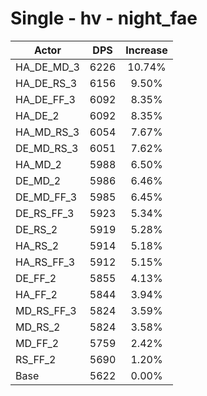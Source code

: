# Single - hv - night_fae
| Actor | DPS | Increase |
|---|:---:|:---:|
|HA_DE_MD_3|6226|10.74%|
|HA_DE_RS_3|6156|9.50%|
|HA_DE_FF_3|6092|8.35%|
|HA_DE_2|6092|8.35%|
|HA_MD_RS_3|6054|7.67%|
|DE_MD_RS_3|6051|7.62%|
|HA_MD_2|5988|6.50%|
|DE_MD_2|5986|6.46%|
|DE_MD_FF_3|5985|6.45%|
|DE_RS_FF_3|5923|5.34%|
|DE_RS_2|5919|5.28%|
|HA_RS_2|5914|5.18%|
|HA_RS_FF_3|5912|5.15%|
|DE_FF_2|5855|4.13%|
|HA_FF_2|5844|3.94%|
|MD_RS_FF_3|5824|3.59%|
|MD_RS_2|5824|3.58%|
|MD_FF_2|5759|2.42%|
|RS_FF_2|5690|1.20%|
|Base|5622|0.00%|
